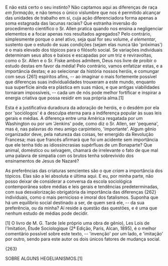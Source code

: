 E não está certo o seu instinto? Não captamos aqui as diferenças de raça _em formação_, e não temos o único vislumbre que nos é permitido alcançar das unidades de trabalho em si, cuja ação diferenciadora forma apenas a soma estagnada das lacunas raciais? Que estranha inversão do procedimento científico o Sr. Allen pratica quando nos ensina a negligenciar elementos e a focar apenas nos resultados agregados? Pelo contrário, simplesmente porque o anel ativo, seja qual for seu volume, _é elementar_, sustento que o estudo de suas condições (sejam elas nunca tão 'próximas') é o mais elevado dos tópicos para o filósofo social. Se variações individuais determinam seus altos e baixos e escapadas por um triz e reviravoltas, como o Sr. Allen e o Sr. Fiske ambos admitem, Deus nos livre de proibir o estudo destas em favor da média! Pelo contrário, vamos enfatizar estas, e a importância destas; e ao selecionar da história nossos heróis, e comungar com seus {261} espíritos afins, -- ao imaginar o mais fortemente possível que diferenças suas individualidades trouxeram a este mundo, enquanto sua superfície ainda era plástica em suas mãos, e que antigas viabilidades tornaram impossíveis, -- cada um de nós pode melhor fortificar e inspirar a energia criativa que possa residir em sua própria alma.[1]

Esta é a justificativa duradoura da adoração de heróis, e o desdém por ela por 'sociólogos' é a desculpa eterna para a indiferença popular às suas leis gerais e médias. A diferença entre uma América resgatada por um Washington ou por um 'Jenkins' pode, como diz o Sr. Allen, ser 'pequena', mas é, nas palavras do meu amigo carpinteiro, 'importante'. Algum gênio organizador deve, pela natureza das coisas, ter emergido da Revolução Francesa; mas que francês afirmará que foi um acidente sem importância que ele tenha tido as idiossincrasias supérfluas de um Bonaparte? Que animal, doméstico ou selvagem, chamará de irrelevante o fato de que mal uma palavra de simpatia com os brutos tenha sobrevivido dos ensinamentos de Jesus de Nazaré?

As preferências das criaturas sencientes são o que _criam_ a importância dos tópicos. Elas são a lei absoluta e última aqui. E eu, por minha parte, não posso deixar de considerar a conversa da escola sociológica contemporânea sobre médias e leis gerais e tendências predeterminadas, com sua desvalorização obrigatória da importância das diferenças {262} individuais, como o mais pernicioso e imoral dos fatalismos. Suponha que há um equilíbrio social destinado a ser, de quem será ele, -- da sua preferência, ou da minha? Aí reside a questão das questões, e é uma que nenhum estudo de médias pode decidir.

[1] O livro de M. G. Tarde (ele próprio uma obra de gênio), Les Lois de l'Imitation, Étude Sociologique (2ª Edição, Paris, Alcan, 1895), é o melhor comentário possível sobre este texto, -- 'invenção' por um lado, e 'imitação' por outro, sendo para este autor os dois únicos fatores de mudança social.

{263}

SOBRE ALGUNS HEGELIANISMOS.[1]